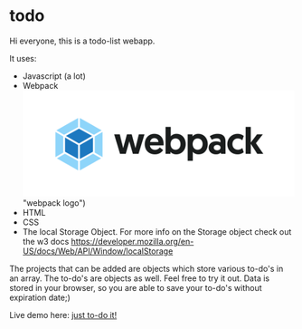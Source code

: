 # todo

Hi everyone, 
this is a todo-list webapp.

It uses:
* Javascript (a lot)
* Webpack ![alt text](https://github.com/BorisKarl/todo/blob/main/logo-on-white-bg.png) "webpack logo")
* HTML
* CSS
* The local Storage Object. For more info on the Storage object check out the w3 docs https://developer.mozilla.org/en-US/docs/Web/API/Window/localStorage

The projects that can be added are objects which store various to-do's in an array. 
The to-do's are objects as well.
Feel free to try it out. Data is stored in your browser, so you are able to save your to-do's without expiration date;) 



Live demo here: [just to-do it!](https://boriskarl.github.io/todo/dist/ "live demo")
